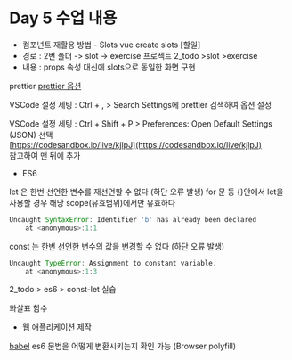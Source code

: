 # Day 5 수업 내용

- 컴포넌트 재활용 방법 - Slots
  vue create slots
  [할일]
- 경로 : 2번 폴더 -> slot -> exercise 프로젝트
  2_todo >slot >exercise
- 내용 : props 속성 대신에 slots으로 동일한 화면 구현

prettier
[prettier 옵션](https://prettier.io/docs/en/options.html)

VSCode 설정 세팅 : Ctrl + , > Search Settings에 prettier 검색하여 옵션 설정

VSCode 설정 세팅 : Ctrl + Shift + P > Preferences: Open Default Settings (JSON) 선택  
[https://codesandbox.io/live/kjlpJ](https://codesandbox.io/live/kjlpJ)  
참고하여 맨 뒤에 추가

- ES6

let 은 한번 선언한 변수를 재선언할 수 없다 (하단 오류 발생)
for 문 등 {}안에서 let을 사용할 경우 해당 scope(유효범위)에서만 유효하다

```js
Uncaught SyntaxError: Identifier 'b' has already been declared
    at <anonymous>:1:1
```

const 는 한번 선언한 변수의 값을 변경할 수 없다 (하단 오류 발생)

```js
Uncaught TypeError: Assignment to constant variable.
    at <anonymous>:1:3
```

2_todo > es6 > const-let 실습

화살표 함수

- 웹 애플리케이션 제작

[babel](https://babeljs.io/) es6 문법을 어떻게 변환시키는지 확인 가능 (Browser polyfill)
